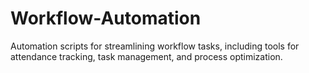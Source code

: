 # Workflow-Automation
Automation scripts for streamlining workflow tasks, including tools for attendance tracking, task management, and process optimization.
